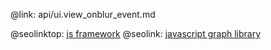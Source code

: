 @link: api/ui.view_onblur_event.md

@seolinktop: [js framework](https://webix.com)
@seolink: [javascript graph library](https://webix.com/widget/charts/)